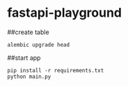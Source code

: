 # fastapi-playground

##create table 
```
alembic upgrade head
```
##start app
```
pip install -r requirements.txt
python main.py
```

